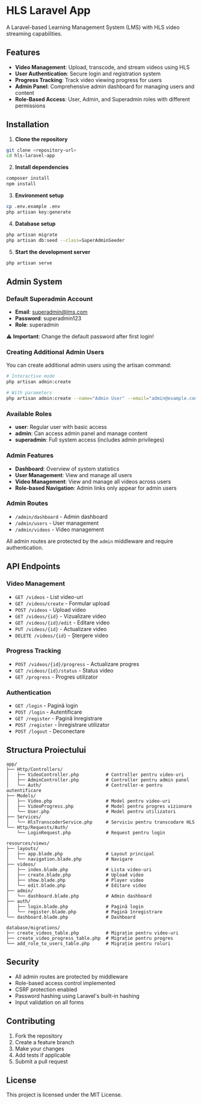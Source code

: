 # HLS Laravel App

A Laravel-based Learning Management System (LMS) with HLS video streaming capabilities.

## Features

- **Video Management**: Upload, transcode, and stream videos using HLS
- **User Authentication**: Secure login and registration system
- **Progress Tracking**: Track video viewing progress for users
- **Admin Panel**: Comprehensive admin dashboard for managing users and content
- **Role-Based Access**: User, Admin, and Superadmin roles with different permissions

## Installation

1. **Clone the repository**
```bash
git clone <repository-url>
cd hls-laravel-app
```

2. **Install dependencies**
```bash
composer install
npm install
```

3. **Environment setup**
```bash
cp .env.example .env
php artisan key:generate
```

4. **Database setup**
```bash
php artisan migrate
php artisan db:seed --class=SuperAdminSeeder
```

5. **Start the development server**
```bash
php artisan serve
```

## Admin System

### Default Superadmin Account
- **Email**: superadmin@lms.com
- **Password**: superadmin123
- **Role**: superadmin

⚠️ **Important**: Change the default password after first login!

### Creating Additional Admin Users

You can create additional admin users using the artisan command:

```bash
# Interactive mode
php artisan admin:create

# With parameters
php artisan admin:create --name="Admin User" --email="admin@example.com" --password="securepassword" --role="admin"
```

### Available Roles

- **user**: Regular user with basic access
- **admin**: Can access admin panel and manage content
- **superadmin**: Full system access (includes admin privileges)

### Admin Features

- **Dashboard**: Overview of system statistics
- **User Management**: View and manage all users
- **Video Management**: View and manage all videos across users
- **Role-based Navigation**: Admin links only appear for admin users

### Admin Routes

- `/admin/dashboard` - Admin dashboard
- `/admin/users` - User management
- `/admin/videos` - Video management

All admin routes are protected by the `admin` middleware and require authentication.

## API Endpoints

### Video Management
- `GET /videos` - List video-uri
- `GET /videos/create` - Formular upload
- `POST /videos` - Upload video
- `GET /videos/{id}` - Vizualizare video
- `GET /videos/{id}/edit` - Editare video
- `PUT /videos/{id}` - Actualizare video
- `DELETE /videos/{id}` - Ștergere video

### Progress Tracking
- `POST /videos/{id}/progress` - Actualizare progres
- `GET /videos/{id}/status` - Status video
- `GET /progress` - Progres utilizator

### Authentication
- `GET /login` - Pagină login
- `POST /login` - Autentificare
- `GET /register` - Pagină înregistrare
- `POST /register` - Înregistrare utilizator
- `POST /logout` - Deconectare

## Structura Proiectului

```
app/
├── Http/Controllers/
│   ├── VideoController.php          # Controller pentru video-uri
│   ├── AdminController.php          # Controller pentru admin panel
│   └── Auth/                        # Controller-e pentru autentificare
├── Models/
│   ├── Video.php                    # Model pentru video-uri
│   ├── VideoProgress.php            # Model pentru progres vizionare
│   └── User.php                     # Model pentru utilizatori
├── Services/
│   └── HlsTranscoderService.php     # Serviciu pentru transcodare HLS
└── Http/Requests/Auth/
    └── LoginRequest.php             # Request pentru login

resources/views/
├── layouts/
│   ├── app.blade.php                # Layout principal
│   └── navigation.blade.php         # Navigare
├── videos/
│   ├── index.blade.php              # Lista video-uri
│   ├── create.blade.php             # Upload video
│   ├── show.blade.php               # Player video
│   └── edit.blade.php               # Editare video
├── admin/
│   └── dashboard.blade.php          # Admin dashboard
├── auth/
│   ├── login.blade.php              # Pagină login
│   └── register.blade.php           # Pagină înregistrare
└── dashboard.blade.php              # Dashboard

database/migrations/
├── create_videos_table.php          # Migrație pentru video-uri
├── create_video_progress_table.php  # Migrație pentru progres
└── add_role_to_users_table.php      # Migrație pentru roluri
```

## Security

- All admin routes are protected by middleware
- Role-based access control implemented
- CSRF protection enabled
- Password hashing using Laravel's built-in hashing
- Input validation on all forms

## Contributing

1. Fork the repository
2. Create a feature branch
3. Make your changes
4. Add tests if applicable
5. Submit a pull request

## License

This project is licensed under the MIT License.
